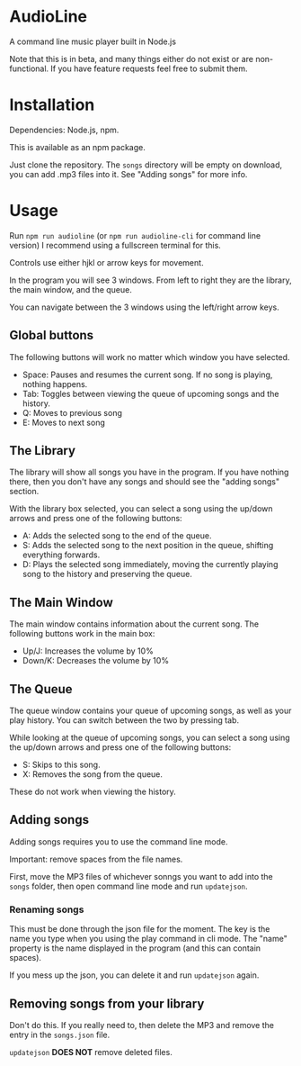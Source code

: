 # AudioLine
A command line music player built in Node.js

Note that this is in beta, and many things either do not exist or are non-functional. If you have feature requests feel free to submit them.

# Installation
Dependencies: Node.js, npm.

This is available as an npm package.

Just clone the repository. The `songs` directory will be empty on download, you can add .mp3 files into it. See "Adding songs" for more info.


# Usage

Run `npm run audioline` (or `npm run audioline-cli` for command line version)
I recommend using a fullscreen terminal for this.

Controls use either hjkl or arrow keys for movement.

In the program you will see 3 windows. From left to right they are the library, the main window, and the queue.

You can navigate between the 3 windows using the left/right arrow keys.
## Global buttons
The following buttons will work no matter which window you have selected.
* Space: Pauses and resumes the current song. If no song is playing, nothing happens.
* Tab: Toggles between viewing the queue of upcoming songs and the history.
* Q: Moves to previous song
* E: Moves to next song


## The Library
The library will show all songs you have in the program. If you have nothing there, then you don't have any songs and should see the "adding songs" section.

With the library box selected, you can select a song using the up/down arrows and press one of the following buttons:
* A: Adds the selected song to the end of the queue.
* S: Adds the selected song to the next position in the queue, shifting everything forwards.
* D: Plays the selected song immediately, moving the currently playing song to the history and preserving the queue. 

## The Main Window
The main window contains information about the current song. The following buttons work in the main box:
* Up/J: Increases the volume by 10%
* Down/K: Decreases the volume by 10%

## The Queue

The queue window contains your queue of upcoming songs, as well as your play history. You can switch between the two by pressing tab.

While looking at the queue of upcoming songs, you can select a song using the up/down arrows and press one of the following buttons:
* S: Skips to this song.
* X: Removes the song from the queue.

These do not work when viewing the history.


## Adding songs
Adding songs requires you to use the command line mode. 

Important: remove spaces from the file names.

First, move the MP3 files of whichever sonngs you want to add into the `songs` folder, then open command line mode and run `updatejson`.

### Renaming songs

This must be done through the json file for the moment. The key is the name you type when you using the play command in cli mode. The "name" property is the name displayed in the program (and this can contain spaces).

If you mess up the json, you can delete it and run `updatejson` again. 

## Removing songs from your library
Don't do this. If you really need to, then delete the MP3 and remove the entry in the `songs.json` file. 

`updatejson` **DOES NOT** remove deleted files.